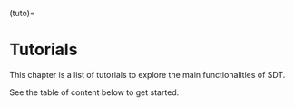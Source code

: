 (tuto)=
# Tutorials

This chapter is a list of tutorials to explore the main functionalities of SDT.

See the table of content below to get started.

```{tableofcontents}
```
